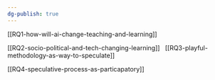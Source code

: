 ```yaml
---
dg-publish: true
---
```

[[RQ1-how-will-ai-change-teaching-and-learning]]

[[RQ2-socio-political-and-tech-changing-learning]]
 
[[RQ3-playful-methodology-as-way-to-speculate]]

[[RQ4-speculative-process-as-particapatory]]



